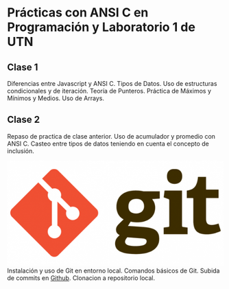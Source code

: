 # Prácticas con ANSI C en Programación y Laboratorio 1 de UTN

## Clase 1
Diferencias entre Javascript y ANSI C. Tipos de Datos. Uso de estructuras condicionales y de iteración. Teoría de Punteros. Práctica de Máximos y Mínimos y Medios. Uso de Arrays.

## Clase 2
Repaso de practica de clase anterior. Uso de acumulador y promedio con ANSI C. Casteo entre tipos de datos teniendo en cuenta el concepto de inclusión.

![Git](/img/Git-Logo.png)
Instalación y uso de Git en entorno local. Comandos básicos de Git. Subida de commits en [Github](https://github.com). Clonacion a repositorio local.